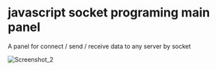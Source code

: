 # javascript socket programing main panel
A panel for connect / send / receive data to any server by socket

![Screenshot_2](https://user-images.githubusercontent.com/67155909/175789989-0b717734-dd5b-4de9-8f26-9543cea8c102.png)

